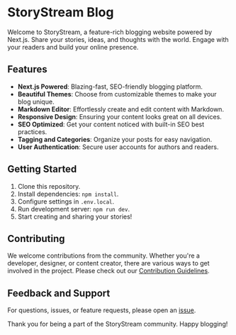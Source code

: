 # StoryStream Blog

Welcome to StoryStream, a feature-rich blogging website powered by Next.js. Share your stories, ideas, and thoughts with the world. Engage with your readers and build your online presence.

## Features

- **Next.js Powered**: Blazing-fast, SEO-friendly blogging platform.
- **Beautiful Themes**: Choose from customizable themes to make your blog unique.
- **Markdown Editor**: Effortlessly create and edit content with Markdown.
- **Responsive Design**: Ensuring your content looks great on all devices.
- **SEO Optimized**: Get your content noticed with built-in SEO best practices.
- **Tagging and Categories**: Organize your posts for easy navigation.
- **User Authentication**: Secure user accounts for authors and readers.

## Getting Started

1. Clone this repository.
2. Install dependencies: `npm install`.
3. Configure settings in `.env.local`.
4. Run development server: `npm run dev`.
5. Start creating and sharing your stories!

## Contributing

We welcome contributions from the community. Whether you're a developer, designer, or content creator, there are various ways to get involved in the project. Please check out our [Contribution Guidelines](CONTRIBUTING.md).

## Feedback and Support

For questions, issues, or feature requests, please open an [issue](https://github.com/arashkhattal/storystream/issues).


Thank you for being a part of the StoryStream community. Happy blogging!
